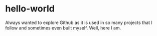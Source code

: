 # hello-world
Always wanted to explore Github as it is used in so many projects that I follow and sometimes even built myself. Well, here I am.
